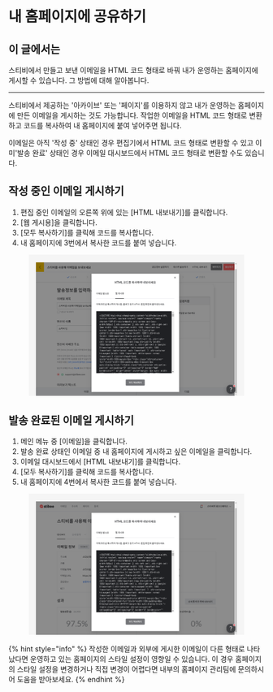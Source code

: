 # 내 홈페이지에 공유하기

## 이 글에서는

스티비에서 만들고 보낸 이메일을 HTML 코드 형태로 바꿔 내가 운영하는 홈페이지에 게시할 수 있습니다. 그 방법에 대해 알아봅니다.

***

스티비에서 제공하는 '아카이브' 또는 '페이지'를 이용하지 않고 내가 운영하는 홈페이지에 만든 이메일을 게시하는 것도 가능합니다. 작업한 이메일을 HTML 코드 형태로 변환하고 코드를 복사하여 내 홈페이지에 붙여 넣어주면 됩니다.

이메일은  아직 '작성 중' 상태인 경우 편집기에서  HTML 코드 형태로 변환할 수 있고 이미'발송 완료' 상태인 경우 이메일 대시보드에서 HTML 코드 형태로 변환할 수도 있습니다.



## 작성 중인 이메일 게시하기

1. 편집 중인 이메일의 오른쪽 위에 있는 \[HTML 내보내기]를 클릭합니다.
2. \[웹 게시용]을 클릭합니다.
3. \[모두 복사하기]를 클릭해 코드를 복사합니다.
4. 내 홈페이지에 3번에서 복사한 코드를 붙여 넣습니다.

<figure><img src="../../.gitbook/assets/HTML 내보내기_1 (1).png" alt=""><figcaption></figcaption></figure>



## 발송 완료된 이메일 게시하기

1. 메인 메뉴 중 \[이메일]을 클릭합니다.
2. 발송 완료 상태인 이메일 중 내 홈페이지에 게시하고 싶은 이메일을 클릭합니다.
3. 이메일 대시보드에서 \[HTML 내보내기]를 클릭합니다.
4. \[모두 복사하기]를 클릭해 코드를 복사합니다.
5. 내 홈페이지에 4번에서 복사한 코드를 붙여 넣습니다.

<figure><img src="../../.gitbook/assets/HTML 내보내기_2.png" alt=""><figcaption></figcaption></figure>

{% hint style="info" %}
작성한 이메일과 외부에 게시한 이메일이 다른 형태로 나타났다면 운영하고 있는 홈페이지의 스타일 설정이 영향일 수 있습니다. 이 경우 홈페이지의 스타일 설정을 변경하거나 직접 변경이 어렵다면 내부의 홈페이지 관리팀에 문의하시어 도움을 받아보세요.
{% endhint %}

